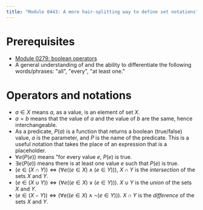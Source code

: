 ```yaml
---
title: "Module 0443: A more hair-splitting way to define set notations"
---
```


# Prerequisites

* [Module 0279: boolean operators](https://proftak.github.io/modules/0279/mdModule.html)
* A general understanding of and the ability to differentiate the following words/phrases: "all", "every", "at least one."

# Operators and notations

* $a \in X$ means $a$, as a value, is an element of set $X$.
* $a = b$ means that the value of $a$ and the value of $b$ are the same, hence interchangeable.
* As a predicate, $P(a)$ is a function that returns a boolean (true/false) value, $a$ is the parameter, and $P$ is the name of the predicate. This is a useful notation that takes the place of an expression that is a placeholder.
* $\forall e(P(e))$ means "for every value $e$, $P(e)$ is true.
* $\exists e(P(e))$ means there is at least one value $e$ such that $P(e)$ is true.
* $(e \in (X \cap Y)) \Leftrightarrow (\forall e((e \in X) \wedge (e \in Y)))$, $X \cap Y$ is the *intersection* of the sets $X$ and $Y$.
* $(e \in (X \cup Y)) \Leftrightarrow (\forall e((e \in X) \vee (e \in Y)))$. $X \cup Y$ is the *union* of the sets $X$ and $Y$.
* $(e \in (X - Y)) \Leftrightarrow (\forall e((e \in X) \wedge \neg(e \in Y)))$. $X \cap Y$ is the *difference* of the sets $X$ and $Y$.
